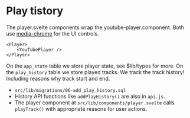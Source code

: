 # Play tistory

The player.svelte components wrap the youtube-player.component. Both use [media-chrome](https://www.media-chrome.org/) for the UI controls.

```
<Player>
	<YouTubePlayer />
</Player>
```

On the `app_state` table we store player state, see $lib/types for more.
On the `play_history` table we store played tracks. We track the track history! Including reasons why track start and end.

- `src/lib/migrations/06-add_play_history.sql`
- History API functions like  `addPlayHistory()` are also in `api.js`.
- The player component at `src/lib/components/player.svelte` calls `playTrack()` with appropriate reasons for user actions.
